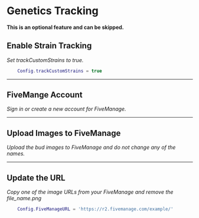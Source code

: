 # Genetics Tracking

**This is an optional feature and can be skipped.**

## Enable Strain Tracking
*Set trackCustomStrains to true.*

```lua
    Config.trackCustomStrains = true
```

---

## FiveMange Account
*Sign in or create a new account for FiveManage.*

---

## Upload Images to FiveManage
*Upload the bud images to FiveManage and do not change any of the names.*

---

## Update the URL
*Copy one of the image URLs from your FiveManage and remove the file_name.png*

```lua
    Config.FiveManageURL = 'https://r2.fivemanage.com/example/'
```